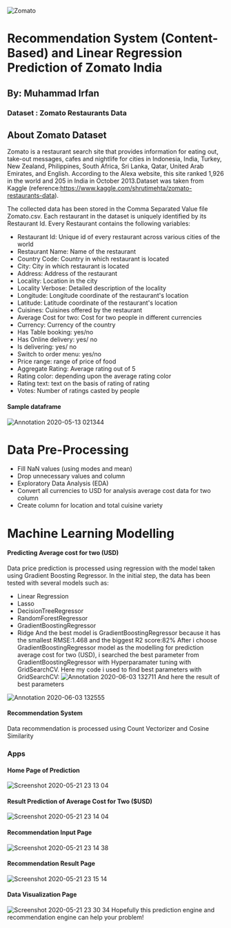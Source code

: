 ![Zomato](https://user-images.githubusercontent.com/60774720/82581869-6aba3800-9bbb-11ea-8700-3bc5b400686e.png)
# Recommendation System (Content-Based) and Linear Regression Prediction of Zomato India
## By: Muhammad Irfan
### __Dataset__ : Zomato Restaurants Data 
## About Zomato Dataset
Zomato is a restaurant search site that provides information for eating out, take-out messages, cafes and nightlife for cities in Indonesia, India, Turkey, New Zealand, Philippines, South Africa, Sri Lanka, Qatar, United Arab Emirates, and English. According to the Alexa website, this site ranked 1,926 in the world and 205 in India in October 2013.Dataset was taken from Kaggle (reference:https://www.kaggle.com/shrutimehta/zomato-restaurants-data).

The collected data has been stored in the Comma Separated Value file Zomato.csv. Each restaurant in the dataset is uniquely identified by its Restaurant Id. Every Restaurant contains the following variables:

- Restaurant Id: Unique id of every restaurant across various cities of the world
- Restaurant Name: Name of the restaurant
- Country Code: Country in which restaurant is located
- City: City in which restaurant is located
- Address: Address of the restaurant
- Locality: Location in the city
- Locality Verbose: Detailed description of the locality
- Longitude: Longitude coordinate of the restaurant's location
- Latitude: Latitude coordinate of the restaurant's location
- Cuisines: Cuisines offered by the restaurant
- Average Cost for two: Cost for two people in different currencies
- Currency: Currency of the country
- Has Table booking: yes/no
- Has Online delivery: yes/ no
- Is delivering: yes/ no
- Switch to order menu: yes/no
- Price range: range of price of food
- Aggregate Rating: Average rating out of 5
- Rating color: depending upon the average rating color
- Rating text: text on the basis of rating of rating
- Votes: Number of ratings casted by people
#### Sample dataframe

![Annotation 2020-05-13 021344](https://user-images.githubusercontent.com/60774720/83602845-8818da00-a59d-11ea-8f38-caa5f7327287.png)
# Data Pre-Processing
- Fill NaN values (using modes and mean)
- Drop unnecessary values and column
- Exploratory Data Analysis (EDA)
- Convert all currencies to USD for analysis average cost data for two column
- Create column for location and total cuisine variety
# Machine Learning Modelling
#### Predicting Average cost for two (USD)
Data price prediction is processed using regression with the model taken using Gradient Boosting Regressor.
In the initial step, the data has been tested with several models such as:
- Linear Regression
- Lasso
- DecisionTreeRegressor
- RandomForestRegressor
- GradientBoostingRegressor
- Ridge
And the best model is GradientBoostingRegressor  because it has the smallest RMSE:1.468 and the biggest R2 score:82%
After i choose GradientBoostingRegressor model as the modelling for prediction average cost for two (USD), i searched the best parameter from GradientBoostingRegressor with Hyperparamater tuning with GridSearchCV.
Here my code i used to find best parameters with GridSearchCV:
![Annotation 2020-06-03 132711](https://user-images.githubusercontent.com/60774720/83603069-f8276000-a59d-11ea-9e02-931036d7b27f.png)
And here the result of best parameters


![Annotation 2020-06-03 132555](https://user-images.githubusercontent.com/60774720/83602994-c910ee80-a59d-11ea-8960-437334731254.png)

#### Recommendation System
Data recommendation is processed using Count Vectorizer and Cosine Similarity 

### Apps
#### Home Page of Prediction
![Screenshot 2020-05-21 23 13 04](https://user-images.githubusercontent.com/60774720/82580750-caafdf00-9bb9-11ea-8e1a-6940a67300fa.png)
#### Result Prediction of Average Cost for Two ($USD)
![Screenshot 2020-05-21 23 14 04](https://user-images.githubusercontent.com/60774720/82580944-0a76c680-9bba-11ea-9036-6ccc39b28381.png)
#### Recommendation Input Page
![Screenshot 2020-05-21 23 14 38](https://user-images.githubusercontent.com/60774720/82581090-37c37480-9bba-11ea-9d41-3b7ba66a1254.png)
#### Recommendation Result Page
![Screenshot 2020-05-21 23 15 14](https://user-images.githubusercontent.com/60774720/82581143-4ca00800-9bba-11ea-9e0f-53bc11ea6215.png)
#### Data Visualization Page
![Screenshot 2020-05-21 23 30 34](https://user-images.githubusercontent.com/60774720/82581672-1dd66180-9bbb-11ea-9eea-7347bda1bb0f.png)
Hopefully this prediction engine and recommendation engine can help your problem!
